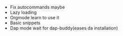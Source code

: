 - Fix autocommands maybe
- Lazy loading
- Orgmode learn to use it
- Basic snippets
- Dap mode wait for dap-buddy(eases da installation)

